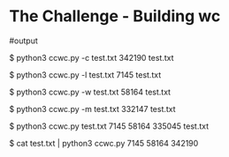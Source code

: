 # The Challenge - Building wc


#output

$ python3 ccwc.py -c test.txt
  342190 test.txt

$ python3 ccwc.py -l test.txt
    7145 test.txt

$ python3 ccwc.py -w test.txt
   58164 test.txt

$ python3 ccwc.py -m test.txt
  332147 test.txt

$ python3 ccwc.py test.txt
    7145    58164   335045 test.txt

$ cat test.txt | python3 ccwc.py
    7145    58164   342190
